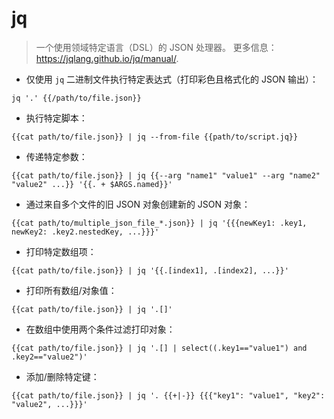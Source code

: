 # jq

> 一个使用领域特定语言（DSL）的 JSON 处理器。
> 更多信息：<https://jqlang.github.io/jq/manual/>.

- 仅使用 `jq` 二进制文件执行特定表达式（打印彩色且格式化的 JSON 输出）：

`jq '.' {{/path/to/file.json}}`

- 执行特定脚本：

`{{cat path/to/file.json}} | jq --from-file {{path/to/script.jq}}`

- 传递特定参数：

`{{cat path/to/file.json}} | jq {{--arg "name1" "value1" --arg "name2" "value2" ...}} '{{. + $ARGS.named}}'`

- 通过来自多个文件的旧 JSON 对象创建新的 JSON 对象：

`{{cat path/to/multiple_json_file_*.json}} | jq '{{{newKey1: .key1, newKey2: .key2.nestedKey, ...}}}'`

- 打印特定数组项：

`{{cat path/to/file.json}} | jq '{{.[index1], .[index2], ...}}'`

- 打印所有数组/对象值：

`{{cat path/to/file.json}} | jq '.[]'`

- 在数组中使用两个条件过滤打印对象：

`{{cat path/to/file.json}} | jq '.[] | select((.key1=="value1") and .key2=="value2")'`

- 添加/删除特定键：

`{{cat path/to/file.json}} | jq '. {{+|-}} {{{"key1": "value1", "key2": "value2", ...}}}'`